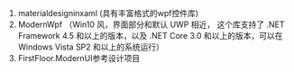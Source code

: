 1. materialdesigninxaml (具有丰富格式的wpf控件库)
2. ModernWpf （Win10 风，界面部分和默认 UWP 相近， 这个库支持了 .NET Framework 4.5 和以上的版本，以及 .NET Core 3.0 和以上的版本，可以在 Windows Vista SP2 和以上的系统运行）
3. FirstFloor.ModernUI参考设计项目